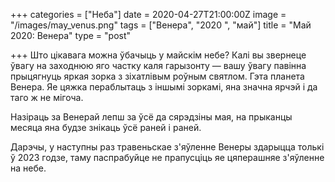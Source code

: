 +++
categories = ["Неба"]
date = 2020-04-27T21:00:00Z
image = "/images/may_venus.png"
tags = ["Венера", "2020 ", "май"]
title = "Май 2020: Венера"
type = "post"

+++
Што цікавага можна ўбачыць у майскім небе? Калі вы звернеце ўвагу на заходнюю яго частку каля гарызонту — вашу ўвагу павiнна прыцягнуць яркая зорка з зіхатлівым роўным святлом. Гэта планета Венера. Яе цяжка пераблытаць з іншымі зоркамі, яна значна ярчэй і да таго ж не мігоча.  
  
Назіраць за Венерай лепш за ўсё да сярэдзіны мая, на прыканцы месяца яна будзе знікаць ўсё раней і раней.  
  
Дарэчы, у наступны раз травеньскае з'яўленне Венеры здарыцца толькі ў 2023 годзе, таму паспрабуйце не прапусціць яе цяперашняе з'яўленне на небе.